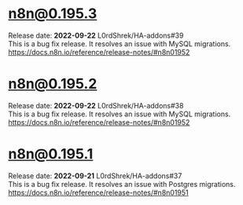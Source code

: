 # n8n@0.195.3
Release date: **2022-09-22** L0rdShrek/HA-addons#39  
This is a bug fix release. It resolves an issue with MySQL migrations.  
https://docs.n8n.io/reference/release-notes/#n8n01952  
# n8n@0.195.2
Release date: **2022-09-22** L0rdShrek/HA-addons#38  
This is a bug fix release. It resolves an issue with MySQL migrations.  
https://docs.n8n.io/reference/release-notes/#n8n01952  
# n8n@0.195.1
Release date: **2022-09-21** L0rdShrek/HA-addons#37  
This is a bug fix release. It resolves an issue with Postgres migrations.  
https://docs.n8n.io/reference/release-notes/#n8n01951
